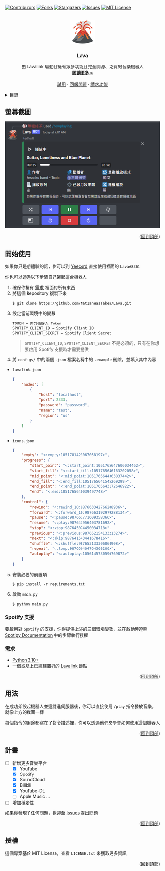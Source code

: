 <!-- PROJECT SHIELDS -->
<!--
*** I'm using markdown "reference style" links for readability.
*** Reference links are enclosed in brackets [ ] instead of parentheses ( ).
*** See the bottom of this document for the declaration of the reference variables
*** for contributors-url, forks-url, etc. This is an optional, concise syntax you may use.
*** https://www.markdownguide.org/basic-syntax/#reference-style-links
-->
[![Contributors][contributors-shield]][contributors-url]
[![Forks][forks-shield]][forks-url]
[![Stargazers][stars-shield]][stars-url]
[![Issues][issues-shield]][issues-url]
[![MIT License][license-shield]][license-url]

<!-- PROJECT LOGO -->
<br />
<div align="center">
  <a href="https://github.com/Nat1anWasTaken/Lava">
    <img src="img/logo.png" alt="Logo" width="80" height="80">
  </a>

<h3 align="center">Lava</h3>

  <p align="center">
    由 Lavalink 驅動且擁有眾多功能且完全開源、免費的音樂機器人
    <br />
    <a href="#關於專案"><strong>閱讀更多 »</strong></a>
    <br />
    <br />
    <a href="https://discord.gg/acgmcity">試用</a>
    ·
    <a href="https://github.com/Nat1anWasTaken/Lava/issues">回報問題</a>
    ·
    <a href="https://github.com/Nat1anWasTaken/Lava/issues">請求功能</a>
  </p>
</div>

<!-- TABLE OF CONTENTS -->
<details>
  <summary>目錄</summary>
  <ol>
    <li>
      <a href="#螢幕截圖">螢幕截圖</a>
    </li>
    <li>
      <a href="#開始使用">開始使用</a>
      <ul>
        <li><a href="#spotify-支援">Spotify 支援</a></li>
        <li><a href="#需求">需求</a></li>
      </ul>
    </li>
    <li><a href="#用法">用法</a></li>
    <li><a href="#計畫">計畫</a></li>
    <li><a href="#授權">授權</a></li>
  </ol>
</details>

<!-- SCREENSHOTS -->

## 螢幕截圖

![播放器][player-screenshot]

<p align="right">(<a href="#readme-top">回到頂部</a>)</p>

<!-- GETTING STARTED -->

## 開始使用

如果你只是想體驗的話，你可以到 [Yeecord][yeecord] 直接使用裡面的 `Lava#8364`

你也可以透過以下步驟自己架起這台機器人

1. 確保你擁有 [需求](#需求) 裡面的所有東西
2. 將這個 Repository 複製下來
    ```shell
    $ git clone https://github.com/Nat1anWasTaken/Lava.git
    ```
3. 設定當前環境中的變數
    ```env
    TOKEN = 你的機器人 Token
    SPOTIFY_CLIENT_ID = Spotify Client ID
    SPOTIFY_CLIENT_SECRET = Spotify Client Secret
    ```
   > `SPOTIFY_CLIENT_ID`, `SPOTIFY_CLIENT_SECRET` 不是必須的，只有在你想要啟用 Spotify 支援時才需要提供
4. 將 `configs/` 中的兩個 `.json` 檔案名稱中的 `.example` 刪除，並填入其中內容
  * `lavalink.json`
      ```json
      {
          "nodes": [
              {
                  "host": "localhost",
                  "port": 2333,
                  "password": "password",
                  "name": "test",
                  "region": "us"
              }
          ]
      }
      ```
  * `icons.json`
      ```json
      {
          "empty": "<:empty:1051781423067058197>",
          "progress": {
              "start_point": "<:start_point:1051765647606034462>",
              "start_fill": "<:start_fill:1051765646163202058>",
              "mid_point": "<:mid_point:1051765644363837442>",
              "end_fill": "<:end_fill:1051765641545269299>",
              "end_point": "<:end_point:1051765643172646922>",
              "end": "<:end:1051765640039497748>"
          },
          "control": {
              "rewind": "<:rewind_10:987663342766288936>",
              "forward": "<:forward_10:987663192979288134>",
              "pause": "<:pause:987661771609358366>",
              "resume": "<:play:987643956403781692>",
              "stop": "<:stop:987645074450034718>",
              "previous": "<:previous:987652154133213274>",
              "next": "<:skip:987641543441678416>",
              "shuffle": "<:shuffle:987653133306064908>",
              "repeat": "<:loop:987650404764508200>",
              "autoplay": "<:autoplay:1056145730596769872>"
          }
      }
      ```
5. 安裝必要的前置項
    ```shell
    $ pip install -r requirements.txt
    ```
6. 啟動 `main.py`
    ```shell
    $ python main.py
    ```

### Spotify 支援

要啟用對 `Spotify` 的支援，你得提供上述的三個環境變數，並在啟動時遵照 [Spotipy Documentation](spotipy-authorization-flow) 中的步驟執行授權

### 需求

* [Python 3.10+][python]
* 一個或以上已經建置好的 [Lavalink][lavalink] 節點

<p align="right">(<a href="#readme-top">回到頂部</a>)</p>


<!-- USAGE EXAMPLES -->

## 用法

在成功架設起機器人並邀請進伺服器後，你可以直接使用 `/play` 指令播放音樂，就像上方的截圖一樣

每個指令的用途都寫在了指令描述裡，你可以透過他們來學會如何使用這個機器人

<p align="right">(<a href="#readme-top">回到頂部</a>)</p>


<!-- ROADMAP -->

## 計畫

- [ ] 新增更多音樂平台
  - [x] YouTube
  - [x] Spotify
  - [x] SoundCloud
  - [x] Bilibili
  - [x] YouTube-DL
  - [ ] Apple Music
    ...
- [ ] 增加穩定性

如果你發現了任何問題，歡迎至 [Issues][issues] 提出問題

<p align="right">(<a href="#readme-top">回到頂部</a>)</p>


<!-- LICENSE -->

## 授權

這個專案基於 MIT License，查看 `LICENSE.txt` 來獲取更多資訊

<p align="right">(<a href="#readme-top">回到頂部</a>)</p>

<!-- SHIELDS -->

[contributors-shield]: https://img.shields.io/github/contributors/Nat1anWasTaken/Lava.svg?style=for-the-badge

[contributors-url]: https://github.com/Nat1anWasTaken/Lava/graphs/contributors

[forks-shield]: https://img.shields.io/github/forks/Nat1anWasTaken/Lava.svg?style=for-the-badge

[forks-url]: https://github.com/Nat1anWasTaken/Lava/network/members

[stars-shield]: https://img.shields.io/github/stars/Nat1anWasTaken/Lava.svg?style=for-the-badge

[stars-url]: https://github.com/Nat1anWasTaken/Lava/stargazers

[issues-shield]: https://img.shields.io/github/issues/Nat1anWasTaken/Lava.svg?style=for-the-badge

[issues-url]: https://github.com/Nat1anWasTaken/Lava/issues

[license-shield]: https://img.shields.io/github/license/Nat1anWasTaken/Lava.svg?style=for-the-badge

[license-url]: https://github.com/Nat1anWasTaken/Lava/blob/master/LICENSE.txt

<!-- LINKS -->

[yeecord]: https://discord.gg/yeecord

[python]: https://python.org

[lavalink]: https://github.com/freyacodes/Lavalink

[spotipy-authorization-flow]: https://spotipy.readthedocs.io/en/2.22.0/#authorization-code-flow

[issues]: https://github.com/Nat1anWasTaken/Lava/issues

<!-- IMAGES -->

[player-screenshot]: img/player.png
